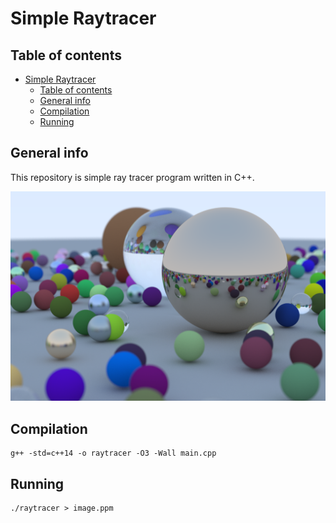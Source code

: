 # Simple Raytracer
## Table of contents
- [Simple Raytracer](#simple-raytracer)
  - [Table of contents](#table-of-contents)
  - [General info](#general-info)
  - [Compilation](#compilation)
  - [Running](#running)
## General info
This repository is simple ray tracer program written in C++.

![](image.png)

## Compilation
```
g++ -std=c++14 -o raytracer -O3 -Wall main.cpp
```
## Running 
```
./raytracer > image.ppm
```

